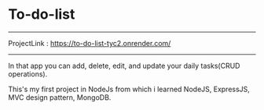 # To-do-list
*****************************************

ProjectLink : https://to-do-list-tyc2.onrender.com/

*****************************************

In that app you can add, delete, edit, and update your daily tasks(CRUD operations).

This's my first project in NodeJs from which i learned NodeJS, ExpressJS, MVC design pattern, MongoDB.
